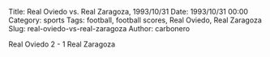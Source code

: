 Title: Real Oviedo vs. Real Zaragoza, 1993/10/31
Date: 1993/10/31 00:00
Category: sports
Tags: football, football scores, Real Oviedo, Real Zaragoza
Slug: real-oviedo-vs-real-zaragoza
Author: carbonero


Real Oviedo 2 - 1 Real Zaragoza

